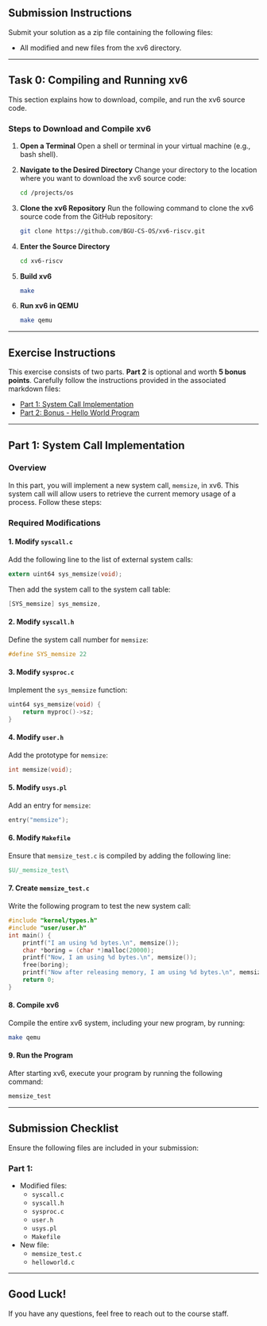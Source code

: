## Submission Instructions
Submit your solution as a zip file containing the following files:
- All modified and new files from the xv6 directory.

---

## Task 0: Compiling and Running xv6
This section explains how to download, compile, and run the xv6 source code.

### Steps to Download and Compile xv6
1. **Open a Terminal**
   Open a shell or terminal in your virtual machine (e.g., bash shell).

2. **Navigate to the Desired Directory**
   Change your directory to the location where you want to download the xv6 source code:
   ```bash
   cd /projects/os
   ```

3. **Clone the xv6 Repository**
   Run the following command to clone the xv6 source code from the GitHub repository:
   ```bash
   git clone https://github.com/BGU-CS-OS/xv6-riscv.git
   ```

4. **Enter the Source Directory**
   ```bash
   cd xv6-riscv
   ```

5. **Build xv6**
   ```bash
   make
   ```

6. **Run xv6 in QEMU**
   ```bash
   make qemu
   ```

---

## Exercise Instructions
This exercise consists of two parts. **Part 2** is optional and worth **5 bonus points**. Carefully follow the instructions provided in the associated markdown files:

- [Part 1: System Call Implementation](#part-1-system-call-implementation)
- [Part 2: Bonus - Hello World Program](#part-2-bonus---hello-world-program)

---

## Part 1: System Call Implementation

### Overview
In this part, you will implement a new system call, `memsize`, in xv6. This system call will allow users to retrieve the current memory usage of a process. Follow these steps:

### Required Modifications

#### 1. **Modify `syscall.c`**
Add the following line to the list of external system calls:
```c
extern uint64 sys_memsize(void);
```
Then add the system call to the system call table:
```c
[SYS_memsize] sys_memsize,
```

#### 2. **Modify `syscall.h`**
Define the system call number for `memsize`:
```c
#define SYS_memsize 22
```

#### 3. **Modify `sysproc.c`**
Implement the `sys_memsize` function:
```c
uint64 sys_memsize(void) {
    return myproc()->sz;
}
```

#### 4. **Modify `user.h`**
Add the prototype for `memsize`:
```c
int memsize(void);
```

#### 5. **Modify `usys.pl`**
Add an entry for `memsize`:
```c
entry("memsize");
```

#### 6. **Modify `Makefile`**
Ensure that `memsize_test.c` is compiled by adding the following line:
```makefile
$U/_memsize_test\
```

#### 7. **Create `memsize_test.c`**
Write the following program to test the new system call:
```c
#include "kernel/types.h"
#include "user/user.h"
int main() {
    printf("I am using %d bytes.\n", memsize());
    char *boring = (char *)malloc(20000);
    printf("Now, I am using %d bytes.\n", memsize());
    free(boring);
    printf("Now after releasing memory, I am using %d bytes.\n", memsize());
    return 0;
}
```
#### 8. **Compile xv6**
Compile the entire xv6 system, including your new program, by running:
```bash
make qemu
```

#### 9. **Run the Program**
After starting xv6, execute your program by running the following command:
```bash
memsize_test
```

---

## Submission Checklist
Ensure the following files are included in your submission:

### Part 1:
- Modified files:
  - `syscall.c`
  - `syscall.h`
  - `sysproc.c`
  - `user.h`
  - `usys.pl`
  - `Makefile`
- New file:
  - `memsize_test.c`
  - `helloworld.c`

---

## Good Luck!
If you have any questions, feel free to reach out to the course staff.
